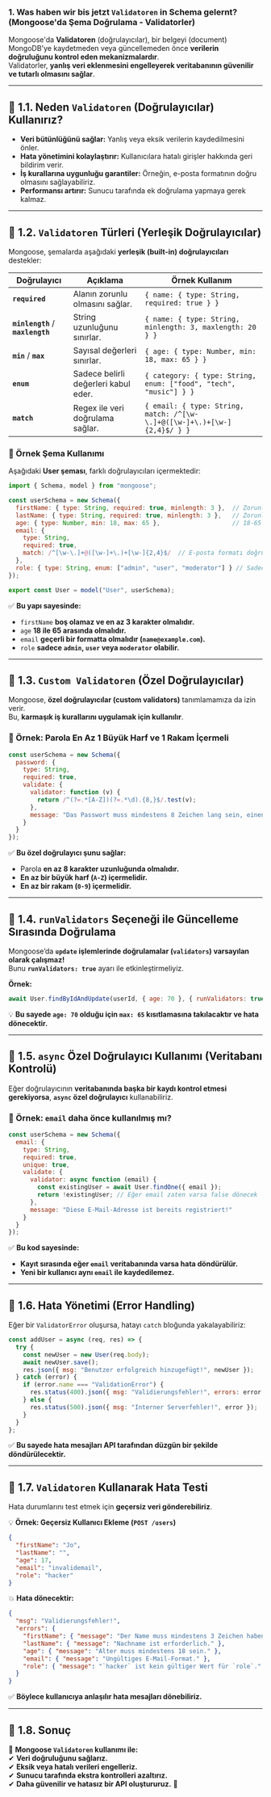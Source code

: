 ### **1. Was haben wir bis jetzt `Validatoren` in Schema gelernt? (Mongoose'da Şema Doğrulama - Validatorler)**  

Mongoose'da **Validatoren** (doğrulayıcılar), bir belgeyi (document) MongoDB'ye kaydetmeden veya güncellemeden önce **verilerin doğruluğunu kontrol eden mekanizmalardır**.  
Validatorler, **yanlış veri eklenmesini engelleyerek veritabanının güvenilir ve tutarlı olmasını sağlar**.

---

## **📌 1.1. Neden `Validatoren` (Doğrulayıcılar) Kullanırız?**
- **Veri bütünlüğünü sağlar:** Yanlış veya eksik verilerin kaydedilmesini önler.
- **Hata yönetimini kolaylaştırır:** Kullanıcılara hatalı girişler hakkında geri bildirim verir.
- **İş kurallarına uygunluğu garantiler:** Örneğin, e-posta formatının doğru olmasını sağlayabiliriz.
- **Performansı artırır:** Sunucu tarafında ek doğrulama yapmaya gerek kalmaz.

---

## **📌 1.2. `Validatoren` Türleri (Yerleşik Doğrulayıcılar)**  

Mongoose, şemalarda aşağıdaki **yerleşik (built-in) doğrulayıcıları** destekler:

| **Doğrulayıcı**  | **Açıklama**  | **Örnek Kullanım**  |
|-----------------|--------------|------------------|
| **`required`** | Alanın zorunlu olmasını sağlar. | `{ name: { type: String, required: true } }` |
| **`minlength`** / **`maxlength`** | String uzunluğunu sınırlar. | `{ name: { type: String, minlength: 3, maxlength: 20 } }` |
| **`min`** / **`max`** | Sayısal değerleri sınırlar. | `{ age: { type: Number, min: 18, max: 65 } }` |
| **`enum`** | Sadece belirli değerleri kabul eder. | `{ category: { type: String, enum: ["food", "tech", "music"] } }` |
| **`match`** | Regex ile veri doğrulama sağlar. | `{ email: { type: String, match: /^[\w-\.]+@([\w-]+\.)+[\w-]{2,4}$/ } }` |

### **📌 Örnek Şema Kullanımı**
Aşağıdaki **User şeması**, farklı doğrulayıcıları içermektedir:
```js
import { Schema, model } from "mongoose";

const userSchema = new Schema({
  firstName: { type: String, required: true, minlength: 3 },  // Zorunlu, min 3 karakter
  lastName: { type: String, required: true, minlength: 3 },   // Zorunlu, min 3 karakter
  age: { type: Number, min: 18, max: 65 },                    // 18-65 yaş sınırı
  email: { 
    type: String, 
    required: true, 
    match: /^[\w-\.]+@([\w-]+\.)+[\w-]{2,4}$/  // E-posta formatı doğrulaması
  },
  role: { type: String, enum: ["admin", "user", "moderator"] } // Sadece belirli roller
});

export const User = model("User", userSchema);
```

✅ **Bu yapı sayesinde:**  
- `firstName` **boş olamaz ve en az 3 karakter olmalıdır.**  
- `age` **18 ile 65 arasında olmalıdır.**  
- `email` **geçerli bir formatta olmalıdır (`name@example.com`).**  
- `role` **sadece `admin`, `user` veya `moderator` olabilir.**

---

## **📌 1.3. `Custom Validatoren` (Özel Doğrulayıcılar)**
Mongoose, **özel doğrulayıcılar (custom validators)** tanımlamamıza da izin verir.  
Bu, **karmaşık iş kurallarını uygulamak için kullanılır**.

### **📌 Örnek: Parola En Az 1 Büyük Harf ve 1 Rakam İçermeli**
```js
const userSchema = new Schema({
  password: {
    type: String,
    required: true,
    validate: {
      validator: function (v) {
        return /^(?=.*[A-Z])(?=.*\d).{8,}$/.test(v);
      },
      message: "Das Passwort muss mindestens 8 Zeichen lang sein, einen Großbuchstaben und eine Zahl enthalten."
    }
  }
});
```
✅ **Bu özel doğrulayıcı şunu sağlar:**  
- Parola **en az 8 karakter uzunluğunda olmalıdır.**  
- **En az bir büyük harf (`A-Z`) içermelidir.**  
- **En az bir rakam (`0-9`) içermelidir.**  

---

## **📌 1.4. `runValidators` Seçeneği ile Güncelleme Sırasında Doğrulama**
Mongoose’da **`update` işlemlerinde doğrulamalar (`validators`) varsayılan olarak çalışmaz!**  
Bunu **`runValidators: true`** ayarı ile etkinleştirmeliyiz.

**Örnek:**  
```js
await User.findByIdAndUpdate(userId, { age: 70 }, { runValidators: true });
```
💡 **Bu sayede `age: 70` olduğu için `max: 65` kısıtlamasına takılacaktır ve hata dönecektir.**  

---

## **📌 1.5. `async` Özel Doğrulayıcı Kullanımı (Veritabanı Kontrolü)**
Eğer doğrulayıcının **veritabanında başka bir kaydı kontrol etmesi gerekiyorsa**, **`async` özel doğrulayıcı** kullanabiliriz.

### **📌 Örnek: `email` daha önce kullanılmış mı?**
```js
const userSchema = new Schema({
  email: {
    type: String,
    required: true,
    unique: true,
    validate: {
      validator: async function (email) {
        const existingUser = await User.findOne({ email });
        return !existingUser; // Eğer email zaten varsa false dönecek
      },
      message: "Diese E-Mail-Adresse ist bereits registriert!"
    }
  }
});
```
✅ **Bu kod sayesinde:**  
- **Kayıt sırasında eğer `email` veritabanında varsa hata döndürülür.**  
- **Yeni bir kullanıcı aynı `email` ile kaydedilemez.**  

---

## **📌 1.6. Hata Yönetimi (Error Handling)**
Eğer bir `ValidatorError` oluşursa, hatayı `catch` bloğunda yakalayabiliriz:

```js
const addUser = async (req, res) => {
  try {
    const newUser = new User(req.body);
    await newUser.save();
    res.json({ msg: "Benutzer erfolgreich hinzugefügt!", newUser });
  } catch (error) {
    if (error.name === "ValidationError") {
      res.status(400).json({ msg: "Validierungsfehler!", errors: error.errors });
    } else {
      res.status(500).json({ msg: "Interner Serverfehler!", error });
    }
  }
};
```
✅ **Bu sayede hata mesajları API tarafından düzgün bir şekilde döndürülecektir.**

---

## **📌 1.7. `Validatoren` Kullanarak Hata Testi**
Hata durumlarını test etmek için **geçersiz veri gönderebiliriz**.

💡 **Örnek: Geçersiz Kullanıcı Ekleme (`POST /users`)**
```json
{
  "firstName": "Jo",
  "lastName": "",
  "age": 17,
  "email": "invalidemail",
  "role": "hacker"
}
```
💥 **Hata dönecektir:**
```json
{
  "msg": "Validierungsfehler!",
  "errors": {
    "firstName": { "message": "Der Name muss mindestens 3 Zeichen haben." },
    "lastName": { "message": "Nachname ist erforderlich." },
    "age": { "message": "Alter muss mindestens 18 sein." },
    "email": { "message": "Ungültiges E-Mail-Format." },
    "role": { "message": "`hacker` ist kein gültiger Wert für `role`." }
  }
}
```
✅ **Böylece kullanıcıya anlaşılır hata mesajları dönebiliriz.**  

---

## **📌 1.8. Sonuç**
🎯 **Mongoose `Validatoren` kullanımı ile:**  
✔ **Veri doğruluğunu sağlarız.**  
✔ **Eksik veya hatalı verileri engelleriz.**  
✔ **Sunucu tarafında ekstra kontrolleri azaltırız.**  
✔ **Daha güvenilir ve hatasız bir API oluştururuz.** 🚀
